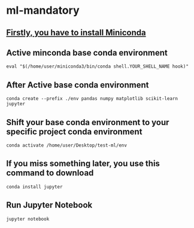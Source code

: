 # ml-mandatory

## [Firstly, you have to install Miniconda](https://www.anaconda.com/docs/getting-started/miniconda)

## Active minconda base conda environment


` eval "$(/home/user/miniconda3/bin/conda shell.YOUR_SHELL_NAME hook)" `


## After Active base conda environment 

`conda create --prefix ./env pandas numpy matplotlib scikit-learn jupyter`

## Shift your base conda environment to your specific project conda environment 

`conda activate /home/user/Desktop/test-ml/env`


## If you miss something later, you use this command to download 
`conda install jupyter`

## Run Jupyter Notebook
`jupyter notebook`


